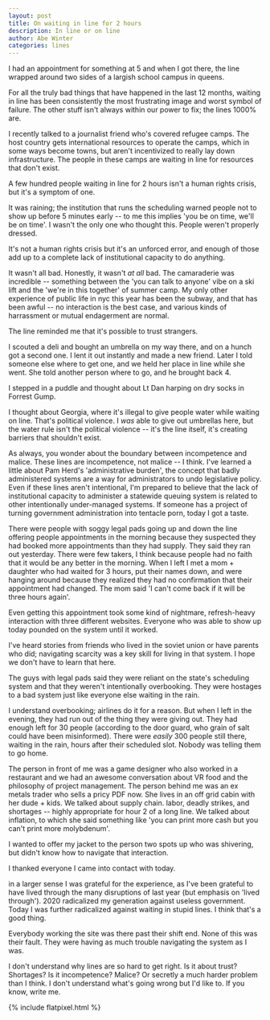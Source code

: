 ```yaml
---
layout: post
title: On waiting in line for 2 hours
description: In line or on line
author: Abe Winter
categories: lines
---
```


I had an appointment for something at 5 and when I got there, the line wrapped around two sides of a largish school campus in queens.

For all the truly bad things that have happened in the last 12 months, waiting in line has been consistently the most frustrating image and worst symbol of failure.
The other stuff isn't always within our power to fix; the lines 1000% are.

I recently talked to a journalist friend who's covered refugee camps.
The host country gets international resources to operate the camps, which in some ways become towns, but aren't incentivized to really lay down infrastructure.
The people in these camps are waiting in line for resources that don't exist.

A few hundred people waiting in line for 2 hours isn't a human rights crisis, but it's a symptom of one.

It was raining; the institution that runs the scheduling warned people not to show up before 5 minutes early -- to me this implies 'you be on time, we'll be on time'.
I wasn't the only one who thought this.
People weren't properly dressed.

It's not a human rights crisis but it's an unforced error,
and enough of those add up to a complete lack of institutional capacity to do anything.

It wasn't all bad.
Honestly, it wasn't *at all* bad.
The camaraderie was incredible -- something between the 'you can talk to anyone' vibe on a ski lift and the 'we're in this together' of summer camp.
My only other experience of public life in nyc this year has been the subway, and that has been awful -- no interaction is the best case, and various kinds of harrassment or mutual endagerment are normal.

The line reminded me that it's possible to trust strangers.

I scouted a deli and bought an umbrella on my way there, and on a hunch got a second one.
I lent it out instantly and made a new friend.
Later I told someone else where to get one, and we held her place in line while she went.
She told another person where to go, and he brought back 4.

I stepped in a puddle and thought about Lt Dan harping on dry socks in Forrest Gump.

I thought about Georgia, where it's illegal to give people water while waiting on line.
That's political violence.
I *was* able to give out umbrellas here, but the water rule isn't the political violence -- it's the line itself, it's creating barriers that shouldn't exist.

As always, you wonder about the boundary between incompetence and malice.
These lines are incompetence, not malice -- I think.
I've learned a little about Pam Herd's 'administrative burden', the concept that badly administered systems are a way for administrators to undo legislative policy.
Even if these lines aren't intentional, I'm prepared to believe that the lack of institutional capacity to administer a statewide queuing system is related to other intentionally under-managed systems.
If someone has a project of turning government administration into tentacle porn, today I got a taste.

There were people with soggy legal pads going up and down the line offering people appointments in the morning because they suspected they had booked more appointments than they had supply.
They said they ran out yesterday.
There were few takers, I think because people had no faith that it would be any better in the morning.
When I left I met a mom + daughter who had waited for 3 hours, put their names down, and were hanging around because they realized they had no confirmation that their appointment had changed.
The mom said 'I can't come back if it will be three hours again'.

Even getting this appointment took some kind of nightmare, refresh-heavy interaction with three different websites.
Everyone who was able to show up today pounded on the system until it worked.

I've heard stories from friends who lived in the soviet union or have parents who did;
navigating scarcity was a key skill for living in that system.
I hope we don't have to learn that here.

The guys with legal pads said they were reliant on the state's scheduling system and that they weren't intentionally overbooking.
They were hostages to a bad system just like everyone else waiting in the rain.

I understand overbooking; airlines do it for a reason.
But when I left in the evening, they had run out of the thing they were giving out. 
They had enough left for 30 people (according to the door guard, who grain of salt could have been misinformed).
There were *easily* 300 people still there, waiting in the rain, hours after their scheduled slot.
Nobody was telling them to go home.

The person in front of me was a game designer who also worked in a restaurant and we had an awesome conversation about VR food and the philosophy of project management.
The person behind me was an ex metals trader who sells a pricy PDF now.
She lives in an off grid cabin with her dude + kids.
We talked about supply chain. labor, deadly strikes, and shortages -- highly appropriate for hour 2 of a long line.
We talked about inflation, to which she said something like 'you can print more cash but you can't print more molybdenum'.

I wanted to offer my jacket to the person two spots up who was shivering, but didn't know how to navigate that interaction.

I thanked everyone I came into contact with today.

in a larger sense I was grateful for the experience, as I've been grateful to have lived through the many disruptions of last year (but emphasis on 'lived through').
2020 radicalized my generation against useless government.
Today I was further radicalized against waiting in stupid lines.
I think that's a good thing.

Everybody working the site was there past their shift end.
None of this was their fault. 
They were having as much trouble navigating the system as I was.

I don't understand why lines are so hard to get right.
Is it about trust? Shortages?
Is it incompetence? Malice?
Or secretly a much harder problem than I think.
I don't understand what's going wrong but I'd like to.
If you know, write me.

{% include flatpixel.html %}
